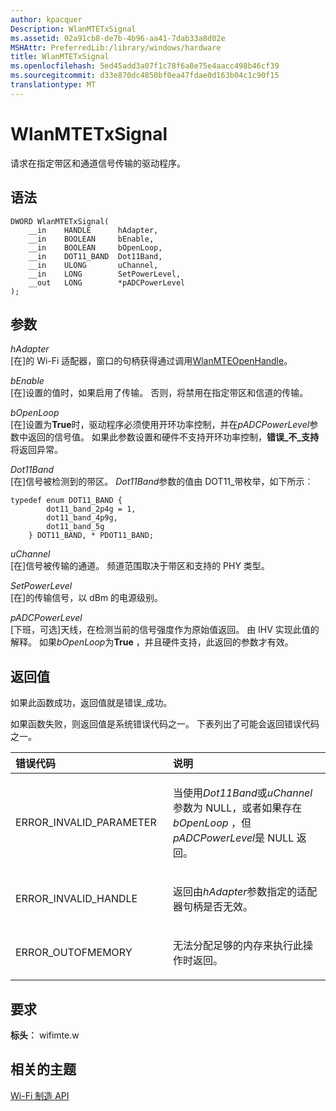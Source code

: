 ```yaml
---
author: kpacquer
Description: WlanMTETxSignal
ms.assetid: 02a91cb8-de7b-4b96-aa41-7dab33a8d02e
MSHAttr: PreferredLib:/library/windows/hardware
title: WlanMTETxSignal
ms.openlocfilehash: 5ed45add3a07f1c78f6a8e75e4aacc498b46cf39
ms.sourcegitcommit: d33e870dc4850bf0ea47fdae0d163b04c1c90f15
translationtype: MT
---
```

# <a name="wlanmtetxsignal"></a>WlanMTETxSignal


请求在指定带区和通道信号传输的驱动程序。

## <a name="span-idsyntaxspanspan-idsyntaxspanspan-idsyntaxspansyntax"></a><span id="Syntax"></span><span id="syntax"></span><span id="SYNTAX"></span>语法


``` syntax
DWORD WlanMTETxSignal(
    __in    HANDLE      hAdapter,
    __in    BOOLEAN     bEnable,
    __in    BOOLEAN     bOpenLoop,
    __in    DOT11_BAND  Dot11Band,
    __in    ULONG       uChannel,
    __in    LONG        SetPowerLevel,
    __out   LONG        *pADCPowerLevel
);
```

## <a name="span-idparametersspanspan-idparametersspanspan-idparametersspanparameters"></a><span id="Parameters"></span><span id="parameters"></span><span id="PARAMETERS"></span>参数


<span id="hAdapter"></span><span id="hadapter"></span><span id="HADAPTER"></span>*hAdapter*  
\[在\]的 Wi-Fi 适配器，窗口的句柄获得通过调用[WlanMTEOpenHandle](wlanmteopenhandle.md)。

<span id="bEnable"></span><span id="benable"></span><span id="BENABLE"></span>*bEnable*  
\[在\]设置的值时，如果启用了传输。 否则，将禁用在指定带区和信道的传输。

<span id="bOpenLoop"></span><span id="bopenloop"></span><span id="BOPENLOOP"></span>*bOpenLoop*  
\[在\]设置为**True**时，驱动程序必须使用开环功率控制，并在*pADCPowerLevel*参数中返回的信号值。 如果此参数设置和硬件不支持开环功率控制，**错误\_不\_支持**将返回异常。

<span id="Dot11Band"></span><span id="dot11band"></span><span id="DOT11BAND"></span>*Dot11Band*  
\[在\]信号被检测到的带区。 *Dot11Band*参数的值由 DOT11\_带枚举，如下所示︰

``` syntax
typedef enum DOT11_BAND {
        dot11_band_2p4g = 1,
        dot11_band_4p9g,
        dot11_band_5g
    } DOT11_BAND, * PDOT11_BAND;
```

<span id="uChannel"></span><span id="uchannel"></span><span id="UCHANNEL"></span>*uChannel*  
\[在\]信号被传输的通道。 频道范围取决于带区和支持的 PHY 类型。

<span id="SetPowerLevel"></span><span id="setpowerlevel"></span><span id="SETPOWERLEVEL"></span>*SetPowerLevel*  
\[在\]的传输信号，以 dBm 的电源级别。

<span id="pADCPowerLevel"></span><span id="padcpowerlevel"></span><span id="PADCPOWERLEVEL"></span>*pADCPowerLevel*  
\[下班，可选\]天线，在检测当前的信号强度作为原始值返回。 由 IHV 实现此值的解释。 如果*bOpenLoop*为**True** ，并且硬件支持，此返回的参数才有效。

## <a name="span-idreturnvaluespanspan-idreturnvaluespanspan-idreturnvaluespanreturn-value"></a><span id="Return_Value"></span><span id="return_value"></span><span id="RETURN_VALUE"></span>返回值


如果此函数成功，返回值就是错误\_成功。

如果函数失败，则返回值是系统错误代码之一。 下表列出了可能会返回错误代码之一。

<table>
<colgroup>
<col width="50%" />
<col width="50%" />
</colgroup>
<thead>
<tr class="header">
<th align="left">错误代码</th>
<th align="left">说明</th>
</tr>
</thead>
<tbody>
<tr class="odd">
<td align="left"><p>ERROR_INVALID_PARAMETER</p></td>
<td align="left"><p>当使用<em>Dot11Band</em>或<em>uChannel</em>参数为 NULL，或者如果存在<em>bOpenLoop</em> ，但<em>pADCPowerLevel</em>是 NULL 返回。</p></td>
</tr>
<tr class="even">
<td align="left"><p>ERROR_INVALID_HANDLE</p></td>
<td align="left"><p>返回由<em>hAdapter</em>参数指定的适配器句柄是否无效。</p></td>
</tr>
<tr class="odd">
<td align="left"><p>ERROR_OUTOFMEMORY</p></td>
<td align="left"><p>无法分配足够的内存来执行此操作时返回。</p></td>
</tr>
</tbody>
</table>

 

## <a name="span-idrequirementsspanspan-idrequirementsspanspan-idrequirementsspanrequirements"></a><span id="Requirements"></span><span id="requirements"></span><span id="REQUIREMENTS"></span>要求


**标头︰** wifimte.w

## <a name="span-idrelatedtopicsspanrelated-topics"></a><span id="related_topics"></span>相关的主题


[Wi-Fi 制造 API](wi-fi-manufacturing-api.md)

 

 






